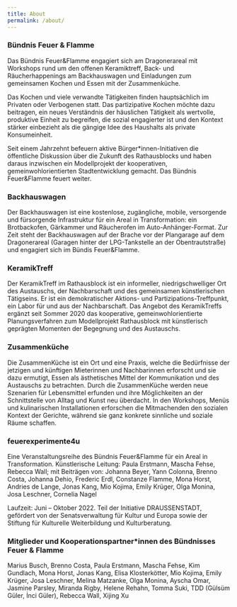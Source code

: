 ```yaml
---
title: About
permalink: /about/
---
```


### Bündnis Feuer & Flamme

Das Bündnis Feuer&Flamme engagiert sich am Dragonerareal mit Workshops rund um den offenen Keramiktreff, Back- und Räucherhappenings am Backhauswagen und Einladungen zum gemeinsamen Kochen und Essen mit der Zusammenküche.

Das Kochen und viele verwandte Tätigkeiten finden hauptsächlich im Privaten oder Verbogenen statt. Das partizipative Kochen möchte dazu beitragen, ein neues Verständnis der häuslichen Tätigkeit als wertvolle, produktive Einheit zu begreifen, die sozial engagierter ist und den Kontext stärker einbezieht als die gängige Idee des Haushalts als private Konsumeinheit.

Seit einem Jahrzehnt befeuern aktive Bürger\*innen-Initiativen die öffentliche Diskussion über die Zukunft des Rathausblocks und haben daraus inzwischen ein Modellprojekt der kooperativen, gemeinwohlorientierten Stadtentwicklung gemacht. Das Bündnis Feuer&Flamme feuert weiter.

### Backhauswagen

Der Backhauswagen ist eine kostenlose, zugängliche, mobile, versorgende und fürsorgende Infrastruktur für ein Areal in Transformation: ein Brotbackofen, Gärkammer und Räucherofen im Auto-Anhänger-Format. Zur Zeit steht der Backhauswagen auf der Brache vor der Plangarage auf dem Dragonerareal (Garagen hinter der LPG-Tankstelle an der Obentrautstraße) und engagiert sich im Bündis Feuer&Flamme.

### KeramikTreff

Der KeramikTreff im Rathausblock ist ein informeller, niedrigschwelliger Ort des Austauschs, der Nachbarschaft und des gemeinsamen künstlerischen Tätigseins. Er ist ein demokratischer Aktions- und Partizipations-Treffpunkt, ein Labor für und aus der Nachbarschaft. Das Angebot des KeramikTreffs ergänzt seit Sommer 2020 das kooperative, gemeinwohlorientierte Planungsverfahren zum Modellprojekt Rathausblock mit künstlerisch geprägten Momenten der Begegnung und des Austauschs.

### Zusammenküche

Die ZusammenKüche ist ein Ort und eine Praxis, welche die Bedürfnisse der jetzigen und künftigen Mieterinnen und Nachbarinnen erforscht und sie dazu ermutigt, Essen als ästhetisches Mittel der Kommunikation und des Austauschs zu betrachten. Durch die ZusammenKüche werden neue Szenarien für Lebensmittel erfunden und ihre Möglichkeiten an der Schnittstelle von Alltag und Kunst neu überdacht. In den Workshops, Menüs und kulinarischen Installationen erforschen die Mitmachenden den sozialen Kontext der Gerichte, während sie ganz konkrete sinnliche und soziale Räume schaffen.

### feuerexperimente4u

Eine Veranstaltungsreihe des Bündnis Feuer&Flamme für ein Areal in Transformation. Künstlerische Leitung: Paula Erstmann, Mascha Fehse, Rebecca Wall; mit Beiträgen von: Johanna Beyer, Yann Colonna, Brenno Costa, Johanna Dehio, Frederic Erdl, Constanze Flamme, Mona Horst, Andries de Lange, Jonas Kang, Mio Kojima, Emily Krüger, Olga Monina, Josa Leschner, Cornelia Nagel

Laufzeit: Juni – Oktober 2022. Teil der Initiative DRAUSSENSTADT, gefördert von der Senatsverwaltung für Kultur und Europa sowie der Stiftung für Kulturelle Weiterbildung und Kulturberatung.

### Mitglieder und Kooperationspartner*innen des Bündnisses Feuer & Flamme

Marius Busch, Brenno Costa, Paula Erstmann, Mascha Fehse, Kim Gundlach, Mona Horst, Jonas Kang, Elisa Klosterkötter, Mio Kojima, Emily Krüger, Josa Leschner, Melina Matzanke, Olga Monina, Ayscha Omar, Jasmine Parsley, Miranda Rigby, Helene Rehahn, Tomma Suki, TDD (Gülsüm Güler, İnci Güler), Rebecca Wall, Xijing Xu
